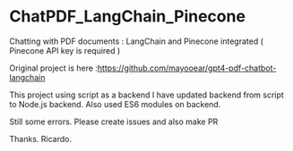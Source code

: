 # ChatPDF_LangChain_Pinecone
Chatting with PDF documents : LangChain and Pinecone integrated ( Pinecone API key is required )

Original project is here :https://github.com/mayooear/gpt4-pdf-chatbot-langchain

This project using script as a backend
I have updated backend from script to Node.js backend.
Also used ES6 modules on backend.

Still some errors.
Please create issues and also make PR 

Thanks.
Ricardo.
